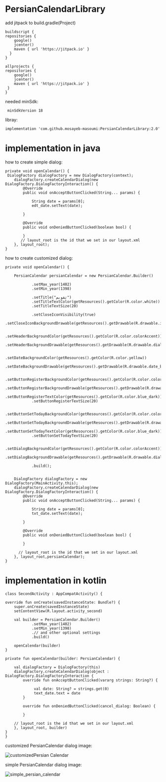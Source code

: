 # PersianCalendarLibrary

add jitpack to build.gradle(Project)

    buildscript {
    repositories {
        google()
        jcenter()
        maven { url 'https://jitpack.io' }
      }
    }

    allprojects {
    repositories {
        google()
        jcenter()
        maven { url 'https://jitpack.io' }
     }
    }
    
needed minSdk:

     minSdkVersion 18

libray:

    implementation 'com.github.mosayeb-masoumi:PersianCalendarLibrary:2.0'
   
    
# implementation in java

 how to create simple dialog:
   
    private void openCalendar() {
     DialogFactory dialogFactory = new DialogFactory(context);
        dialogFactory.createCalendarDialog(new DialogFactory.DialogFactoryInteraction() {
            @Override
            public void onAcceptButtonClicked(String... params) {

                String date = params[0];
                edt_date.setText(date);

            }

            @Override
            public void onDeniedButtonClicked(boolean bool) {

            }
           // layout_root is the id that we set in our layout.xml
        }, layout_root);
    }
 
 
how to create customized dialog:
    
    private void openCalendar() {

        PersianCalendar persianCalendar = new PersianCalendar.Builder()

                .setMax_year(1402)
                .setMin_year(1398)

                .setTitle("تقویم")
                .setTitleTextColor(getResources().getColor(R.color.white))
                .setTitleTextSize(20)

                .setCloseIconVisibility(true)
                .setCloseIconBackgroundDrawable(getResources().getDrawable(R.drawable.ic_close))

                .setHeaderBackgroundColor(getResources().getColor(R.color.colorAccent))
                .setHeaderBackgroundDrawable(getResources().getDrawable(R.drawable.dialog_header_shape))

                .setDateBackgroundColor(getResources().getColor(R.color.yellow))
                .setDateBackgroundDrawable(getResources().getDrawable(R.drawable.date_background))

                .setButtonRegisterBackgroundColor(getResources().getColor(R.color.colorAccent))
                .setButtonRegisterBackgroundDrawable(getResources().getDrawable(R.drawable.dialog_btn_shape))
                .setButtonRegisterTextColor(getResources().getColor(R.color.blue_dark))
                .setButtonRegisterTextSize(20)

                .setButtonSetTodayBackgroundColor(getResources().getColor(R.color.colorAccent))
                .setButtonSetTodayBackgroundDrawable(getResources().getDrawable(R.drawable.dialog_btn_shape))
                .setButtonSetTodayTextColor(getResources().getColor(R.color.blue_dark))
                .setButtonSetTodayTextSize(20)

                .setDialogBackgroundColor(getResources().getColor(R.color.colorAccent))
                .setDialogBackgroundDrawable(getResources().getDrawable(R.drawable.dialog_btn_shape))

                .build();


        DialogFactory dialogFactory = new DialogFactory(MainActivity.this);
        dialogFactory.createCalendarDialog(new DialogFactory.DialogFactoryInteraction() {
            @Override
            public void onAcceptButtonClicked(String... params) {

                String date = params[0];
                txt_date.setText(date);

            }

            @Override
            public void onDeniedButtonClicked(boolean bool) {

            }

          // layout_root is the id that we set in our layout.xml
        }, layout_root,persianCalendar);
    }
    
  # implementation in kotlin   
  
    class SecondActivity : AppCompatActivity() {
    
    override fun onCreate(savedInstanceState: Bundle?) {
        super.onCreate(savedInstanceState)
        setContentView(R.layout.activity_second)

        val builder = PersianCalendar.Builder()
                .setMax_year(1402)
                .setMin_year(1398)
                .// and other optional settings
                .build()
        
        openCalendar(builder)
    }

    private fun openCalendar(builder: PersianCalendar) {

        val dialogFactory = DialogFactory(this)
        dialogFactory.createCalendarDialog(object : DialogFactory.DialogFactoryInteraction {
            override fun onAcceptButtonClicked(vararg strings: String?) {
            
                 val date: String? = strings.get(0)
                 text_date.text = date
            }

            override fun onDeniedButtonClicked(cancel_dialog: Boolean) {

            }
        
        // layout_root is the id that we set in our layout.xml
        }, layout_root, builder)
    }
    }

    
    
    
 customized PersianCalendar dialog image:
 
 ![customizedPersian Calendar](https://user-images.githubusercontent.com/40134233/82438923-0d38c500-9aaf-11ea-8b25-f9a859cc2127.png)
    
 simple PersianCalendar dialog image:
 
 ![simple_persian_calendar](https://user-images.githubusercontent.com/40134233/82439752-6d7c3680-9ab0-11ea-89ce-65e4a665f43c.png)
 
 
 
 
   
   
